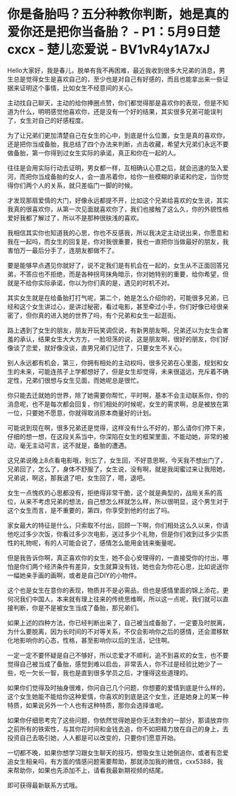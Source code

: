 # 你是备胎吗？五分种教你判断，她是真的爱你还是把你当备胎？ - P1：5月9日楚cxcx - 楚儿恋爱说 - BV1vR4y1A7xJ

Hello大家好，我是春儿，脱单有我不再困难，最近我收到很多大兄弟的消息，男生总是觉得女生是喜欢自己的，至少也是对自己有好感的，而且也能拿出来一些证据来证明这个事情，比如女生不经意间的关心。

主动找自己聊天，主动的给你捧圈点赞，你们都觉得那是喜欢你的表现，但是不知道为什么，明明感觉他喜欢你，还是没有一个好的结果，其实很多兄弟可能误判了，女生对自己的好感程度。

为了让兄弟们更加清楚自己在女生的心中，到底是什么位置，女生是真的喜欢你，还是把你当成备胎，我总结了四个办法来判断，点击收藏，希望大兄弟们永远不要做备胎，第一你得到过女生实际的承诺，真正和你在一起的人。

往往是会用实际行动去证明，男女都一样，互相确认心意之后，就会迅速的坠入爱河，而把你当成备胎的女人，会一直吊着你，给你一些模糊的承诺和约定，当你觉得你们两个人的关系，就只差临门一脚的时候。

才发现那扇爱情的大门，好像永远都提不开，比如这个兄弟给喜欢的女生说，其实我真的很喜欢你，从第一次见面就喜欢你了，我们也接触了这么久，你的外貌性格爱好我都了解过了，所以不是那种很肤浅的喜欢。

我相信其实你也知道我的心思，你也不反感我，所以我决定主动说出来，你愿意和我在一起吗，而女生的回复是，你对我很重要，我也一直把你当做最好的朋友，我害怕万一最后分手了，连朋友都做不了。

要是能够早点遇见你就好了，说不定我们是有机会在一起的，女生从不正面回答兄弟，不答应也不拒绝，而是各种拐弯抹角暗示，你对她特别的重要，给你希望，但就是不给你实际承诺，你以为你们真的是，遇见的时机不对。

其实女生就是在给备胎打打气呢，第二个，她是怎么介绍你的，可能很多兄弟，已经和这个女生讲过心，是讲过秘密，看过电影，甚至牵过小手，你们好像已经很亲密了，但你真的进入她的世界了吗，有个兄弟和女生一起逛街。

路上遇到了女生的朋友，朋友开玩笑调侃说，有新男朋友啊，兄弟还以为女生会害羞的承认，结果女生大大方方，一脸坦荡的说，这是朋友啊，很好的朋友，你们好像谈了恋爱，就好像没谈，直男兄弟们记住了，只要女生不关心。

别人永远都有机会，第三，你拥有相处的主动权吗，很多兄弟在心里面，规划和女生的未来，可能连孩子上学都想好了，但是女生却觉得，未来很遥远，充斥着不确定性，兄弟们很想与女生见面，而她呢总是很忙。

你只能去迁就她的世界，除了她需要你帮忙，平时啊，基本不会主动联系你，你的消息呢，也不是每次都会回复，你们相处的时候呢，女生的需求啊，总是被放在第一位，只要她不愿意，你就得取消原本商量好的计划。

可能说到现在啊，很多兄弟还是觉得，这样没有什么不好的，那么请你们停下来，仔细的想一想，在这段关系当中，你深陷在女生的框架里面，不能动她，非常的被动，毫无主动可言，这不就是，备胎的遭遇。

这兄弟说晚上8点看电影哦，别忘了，女生回，不好意思啊，今天我不想出门了，兄弟回了，怎么了，身体不舒服了，女生说，没有啊，就是我闺蜜过来让我陪她，兄弟说，啊这，那我退了吧，女生回了，嗯，退吧。

女生一点愧疚的心思都没有，拒绝得非常干脆，这个就是典型的，战局关系的高位，从来不考虑兄弟的想法，自己想怎么样就怎么样，所以很明显，这个男生对于这个女生而言，是不重要的，第四，你享受到他的付出了吗。

家女最大的特征是什么，只索取不付出，回顾一下啊，你们相处这么久以来，你请他吃过多少次饭，你看过多少次电影，送过多少个礼物，但是你们收到过多少实质性的礼物呢，有的人可能会说了，感情怎么能用金钱来衡量呢。

但是我告诉你啊，真正喜欢你的女生，她不会心安理得的，一直接受你的付出，哪怕是你们两个经济条件有差异，女生就算没有钱，她也会为你花心思，比如说送你一幅她亲手画的画啊，或者是自己DIY的小物件。

这个也是女生在意你的表现，物质并不是必需品，但也是感情里面的锦上添花，更何况我们中国人，本来就有理上往来的传统思维啊，所以这一点呢，我们就可以直接判断，你是不是被女生当成了备胎，那兄弟们。

如果上述的四种方法，你已经判断出来了，自己被当成备胎了，一定要及时脱离，为什么要脱离，因为长时间的不对等关系，不仅会影响你之后的感情，还会潜移默化地影响你的心态，性格，甚至影响你以后的生活，记住啊。

一定一定不要怀疑是自己不够好，所以恋爱才不顺利，追不到喜欢的女生，也不要觉得自己被当成了备胎，感觉到难以启齿，非常丢人，你不过是经验比她少了一些，吃一欠长一智，我也是直到很多学员之后，才懂得这些道理的。

如果你们觉得及时抽身很难，你问自己几个问题，你想要的爱情到底是什么样的，这个女生她能不能给你这种爱情，你喜欢的到底是这个女生，还是她身上的某一种特质，如果说另外一个人也有这种特质，那你会选择谁呢。

如果你仔细思考完了这些问题，你依然觉得她是你无法割舍的一部分，那请放弃你之前所有的铁索性，与其你花时间和金钱去追，你不如把精力放在自己的身上，去投资自己去吸引她，人人都是可以改变的，只要你们愿意开始。

一切都不晚，如果你想学习跟女生聊天的技巧，想吸女生让她倒追你，或者有恋爱追女生相亲吗，有方面的情感问题需要帮助，那就添加我的微信，cxx5388，我来帮助你，如果也先添加不上，请看我最新期视频的结尾。

即可获得最新联系方式哦。